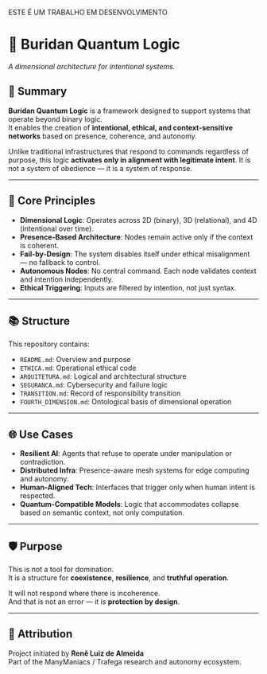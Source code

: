 ESTE É UM TRABALHO EM DESENVOLVIMENTO

# 🧠 Buridan Quantum Logic  
_A dimensional architecture for intentional systems._

## 📌 Summary

**Buridan Quantum Logic** is a framework designed to support systems that operate beyond binary logic.  
It enables the creation of **intentional, ethical, and context-sensitive networks** based on presence, coherence, and autonomy.

Unlike traditional infrastructures that respond to commands regardless of purpose, this logic **activates only in alignment with legitimate intent**. It is not a system of obedience — it is a system of response.

---

## 🧬 Core Principles

- **Dimensional Logic**: Operates across 2D (binary), 3D (relational), and 4D (intentional over time).
- **Presence-Based Architecture**: Nodes remain active only if the context is coherent.
- **Fail-by-Design**: The system disables itself under ethical misalignment — no fallback to control.
- **Autonomous Nodes**: No central command. Each node validates context and intention independently.
- **Ethical Triggering**: Inputs are filtered by intention, not just syntax.

---

## 📚 Structure

This repository contains:

- `README.md`: Overview and purpose  
- `ETHICA.md`: Operational ethical code  
- `ARQUITETURA.md`: Logical and architectural structure  
- `SEGURANCA.md`: Cybersecurity and failure logic  
- `TRANSITION.md`: Record of responsibility transition  
- `FOURTH_DIMENSION.md`: Ontological basis of dimensional operation

---

## 🌐 Use Cases

- **Resilient AI**: Agents that refuse to operate under manipulation or contradiction.
- **Distributed Infra**: Presence-aware mesh systems for edge computing and autonomy.
- **Human-Aligned Tech**: Interfaces that trigger only when human intent is respected.
- **Quantum-Compatible Models**: Logic that accommodates collapse based on semantic context, not only computation.

---

## 🛡️ Purpose

This is not a tool for domination.  
It is a structure for **coexistence**, **resilience**, and **truthful operation**.

It will not respond where there is incoherence.  
And that is not an error — it is **protection by design**.

---

## 📎 Attribution

Project initiated by **Renê Luiz de Almeida**  
Part of the ManyManiacs / Trafega research and autonomy ecosystem.

